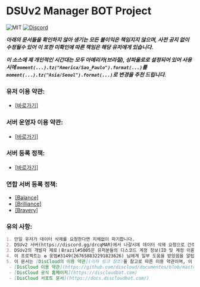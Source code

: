 # DSUv2 Manager BOT Project
![MIT](https://img.shields.io/dub/l/vibe-d.svg)
[![Discord](https://discordapp.com/api/guilds/537682452479475723/embed.png)](https://discord.gg/drcqMAR)


***아래의 문서들을 확인하지 않아 생기는 모든 불이익은 책임지지 않으며, 사전 공지 없이 수정될수 있어 이 또한 미확인에 따른 책임은 해당 유저에게 있습니다.***

***이 소스에 제 개인적인 시간대는 모두 아메리카(브라질), 상파울로로 설정되어 있어 사용시에 `moment(...).tz("America/Sao_Paulo").format(...)`를 `moment(...).tz("Asia/Seoul").format(...)`로 변경을 추천 드립니다.***

### 유저 이용 약관:
* [[바로가기]](https://github.com/Zero-Brazil734/dsu-manager/blob/master/documents/users.md)

### 서버 운영자 이용 약관:
* [[바로가기]](https://github.com/Zero-Brazil734/dsu-manager/blob/master/documents/svadmin.md)

### 서버 등록 정책:
* [[바로가기]](https://github.com/Zero-Brazil734/dsu-manager-backup/blob/master/documents/servers.md)

### 연합 서버 등록 정책:
* [[Balance]](https://github.com/Zero-Brazil734/dsu-manager/blob/master/documents/balance.md)
* [[Brilliance]](https://github.com/Zero-Brazil734/dsu-manager/blob/master/documents/brilliance.md)
* [[Bravery]](https://github.com/Zero-Brazil734/dsu-manager/blob/master/documents/bravery.md)

### 유의 사항:
```markdown
1. 만일 유저가 데이터 삭제를 요청한다면 지체없이 파기합니다.
2. DSUv2 서버(https://discord.gg/drcqMAR)에서 나갈시에 데이터 삭제 요청으로 간주되며, 해당 유저의 데이터가 자동으로 삭제됩니다.
3. DSUv2의 개발자 제로ㅣBrazil#5005은 유저분들의 디스코드 계정 정보(ID 및 계정 이름)를 오로지 서비스 제공에만 사용하며, 이를 악용하지 않습니다.
4. 이 프로젝트는 ✿ 웅범#3149(267658832291823626) 님에게 일부 도움을 받았음을 알립니다.
5. 이 문서는 [DisCloud의 이용 약관](이하 링크 참조)을 참고로 따른 이용 약관이며, 이 문서는 원본의 수정본임을 알립니다. DSUv2 Manager의 프로젝트는 오로지 DisCloud에게서 호스팅 받는다는 연결점만 지니며, 이를 제외한다면 이 프로젝트는 DisCloud와 아무 연결점이 없음을 알립니다.
 - [DisCloud 이용 약관](https://github.com/discloud/documentos/blob/master/politica-de-uso.md)
 - [DisCloud 공식 홈페이지](https://discloudbot.com)
 - [DisCloud 서포트 문서](https://docs.discloudbot.com/)
```
